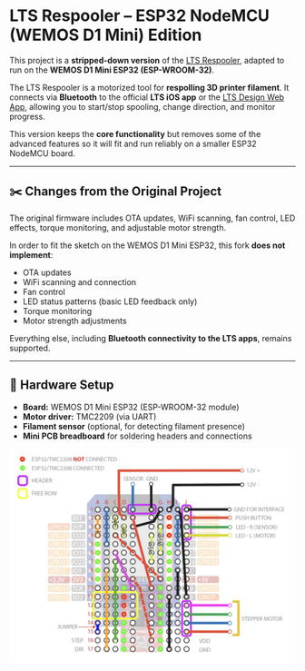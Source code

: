 # LTS Respooler – ESP32 NodeMCU (WEMOS D1 Mini) Edition

This project is a **stripped-down version** of the [LTS Respooler](https://github.com/LukasT03/LTS-Respooler), adapted to run on the **WEMOS D1 Mini ESP32 (ESP-WROOM-32)**.  

The LTS Respooler is a motorized tool for **respolling 3D printer filament**. It connects via **Bluetooth** to the official **LTS iOS app** or the [LTS Design Web App](https://lts-design.com/pages/software), allowing you to start/stop spooling, change direction, and monitor progress.

This version keeps the **core functionality** but removes some of the advanced features so it will fit and run reliably on a smaller ESP32 NodeMCU board.

---

## ✂️ Changes from the Original Project

The original firmware includes OTA updates, WiFi scanning, fan control, LED effects, torque monitoring, and adjustable motor strength.  

In order to fit the sketch on the WEMOS D1 Mini ESP32, this fork **does not implement**:
- OTA updates  
- WiFi scanning and connection  
- Fan control  
- LED status patterns (basic LED feedback only)  
- Torque monitoring  
- Motor strength adjustments  

Everything else, including **Bluetooth connectivity to the LTS apps**, remains supported.

---

## 🔧 Hardware Setup

- **Board:** WEMOS D1 Mini ESP32 (ESP-WROOM-32 module)  
- **Motor driver:** TMC2209 (via UART)  
- **Filament sensor** (optional, for detecting filament presence)  
- **Mini PCB breadboard** for soldering headers and connections  

![Wiring Diagram](docs/circuit-diagram.png)

